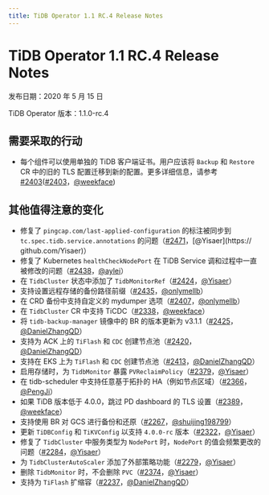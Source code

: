 ```yaml
---
title: TiDB Operator 1.1 RC.4 Release Notes
---
```


# TiDB Operator 1.1 RC.4 Release Notes

发布日期：2020 年 5 月 15 日

TiDB Operator 版本：1.1.0-rc.4

## 需要采取的行动

- 每个组件可以使用单独的 TiDB 客户端证书。用户应该将 `Backup` 和 `Restore` CR 中的旧的 TLS 配置迁移到新的配置。更多详细信息，请参考[#2403](https://github.com/pingcap/tidb-operator/pull/2403)([#2403](https://github.com/pingcap/tidb-operator/pull/2403)，[@weekface](https://github.com/weekface))

## 其他值得注意的变化

- 修复了 `pingcap.com/last-applied-configuration` 的标注被同步到 `tc.spec.tidb.service.annotations` 的问题（[#2471](https://github.com/pingcap/tidb-operator/pull/2471)，[@Yisaer](https:// github.com/Yisaer)）
- 修复了 Kubernetes `healthCheckNodePort`  在 TiDB Service 调和过程中一直被修改的问题（[#2438](https://github.com/pingcap/tidb-operator/pull/2438)，[@aylei](https://github.com/aylei)）
- 在 `TidbCluster` 状态中添加了 `TidbMonitorRef`（[#2424](https://github.com/pingcap/tidb-operator/pull/2424)，[@Yisaer](https://github.com/Yisaer)）
- 支持设置远程存储的备份路径前缀（[#2435](https://github.com/pingcap/tidb-operator/pull/2435)，[@onlymellb](https://github.com/onlymellb)）
- 在 CRD 备份中支持自定义的 mydumper 选项（[#2407](https://github.com/pingcap/tidb-operator/pull/2407)，[@onlymellb](https://github.com/onlymellb)）
- 在 `TidbCluster` CR 中支持 TiCDC（[#2338](https://github.com/pingcap/tidb-operator/pull/2338)，[@weekface](https://github.com/weekface)）
- 将 `tidb-backup-manager` 镜像中的 BR 的版本更新为 v3.1.1（[#2425](https://github.com/pingcap/tidb-operator/pull/2425)，[@DanielZhangQD](https://github.com/DanielZhangQD)）
- 支持为 ACK 上的 `TiFlash` 和 `CDC` 创建节点池（[#2420](https://github.com/pingcap/tidb-operator/pull/2420)，[@DanielZhangQD](https://github.com/DanielZhangQD)）
- 支持在 EKS 上为 `TiFlash` 和 `CDC` 创建节点池（[#2413](https://github.com/pingcap/tidb-operator/pull/2413)，[@DanielZhangQD](https://github.com/DanielZhangQD )）
- 启用存储时，为 `TidbMonitor` 暴露 `PVReclaimPolicy`（[#2379](https://github.com/pingcap/tidb-operator/pull/2379)，[@Yisaer](https://github.com/Yisaer)）
- 在 tidb-scheduler 中支持任意基于拓扑的 HA（例如节点区域）（[#2366](https://github.com/pingcap/tidb-operator/pull/2366)，[@PengJi](https://github.com/PengJi)）
- 如果 TiDB 版本低于 4.0.0，跳过 PD dashboard 的 TLS 设置（[#2389](https://github.com/pingcap/tidb-operator/pull/2389)，[@weekface](https://github.com/weekface)）
- 支持使用 BR 对 GCS 进行备份和还原（[#2267](https://github.com/pingcap/tidb-operator/pull/2267)，[@shuijing198799](https://github.com/shuijing198799)）
- 更新 `TiDBConfig` 和 `TiKVConfig` 以支持 `4.0.0-rc` 版本（[#2322](https://github.com/pingcap/tidb-operator/pull/2322)，[@Yisaer](https://github.com/Yisaer)）
- 修复了 `TidbCluster` 中服务类型为 `NodePort` 时，`NodePort` 的值会频繁更改的问题（[#2284](https://github.com/pingcap/tidb-operator/pull/2284)，[@Yisaer](https://github.com/Yisaer)）
- 为 `TidbClusterAutoScaler` 添加了外部策略功能（[#2279](https://github.com/pingcap/tidb-operator/pull/2279)，[@Yisaer](https://github.com/Yisaer)）
- 删除 `TidbMonitor` 时，不会删除 `PVC`（[#2374](https://github.com/pingcap/tidb-operator/pull/2374)，[@Yisaer](https://github.com/Yisaer)）
- 支持为 `TiFlash` 扩缩容（[#2237](https://github.com/pingcap/tidb-operator/pull/2237)，[@DanielZhangQD](https://github.com/DanielZhangQD)）
